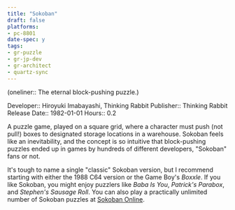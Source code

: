 ```yaml
---
title: "Sokoban"
draft: false
platforms:
- pc-8801
date-spec: y
tags:
- gr-puzzle
- gr-jp-dev
- gr-architect
- quartz-sync
---
```


(oneliner:: The eternal block-pushing puzzle.)

Developer:: Hiroyuki Imabayashi, Thinking Rabbit
Publisher:: Thinking Rabbit
Release Date:: 1982-01-01
Hours:: 0.2

A puzzle game, played on a square grid, where a character must push (not pull!) boxes to designated storage locations in a warehouse. Sokoban feels like an inevitability, and the concept is so intuitive that block-pushing puzzles ended up in games by hundreds of different developers, "Sokoban" fans or not. 

It's tough to name a single "classic" Sokoban version, but I recommend starting with either the 1988 C64 version or the Game Boy's *Boxxle*. If you like Sokoban, you might enjoy puzzlers like *Baba Is You*, *Patrick's Parabox*, and *Stephen's Sausage Roll*. You can also play a practically unlimited number of Sokoban puzzles at [Sokoban Online](https://www.sokobanonline.com/).
